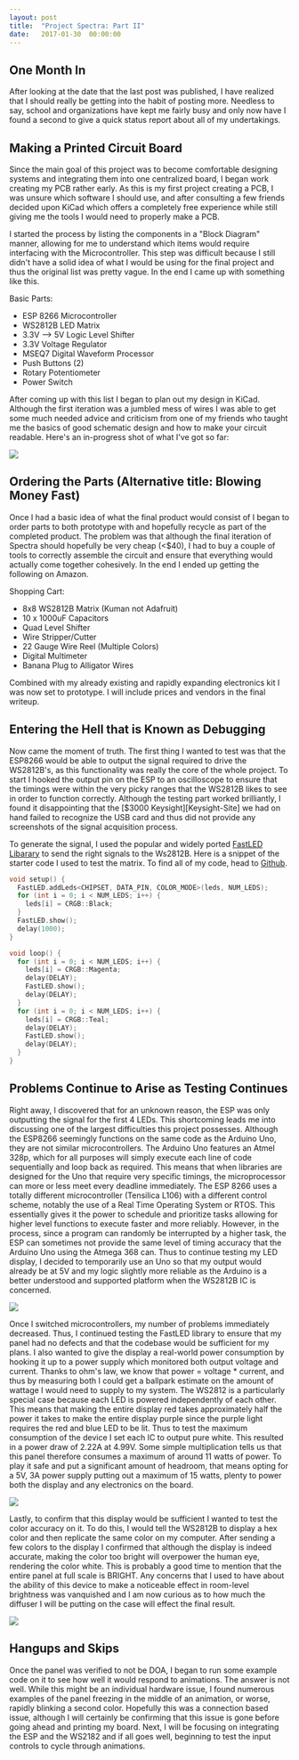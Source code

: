 ```yaml
---
layout: post
title:  "Project Spectra: Part II"
date:   2017-01-30  00:00:00
---
```


## One Month In

After looking at the date that the last post was published, I have realized that
I should really be getting into the habit of posting more. Needless to say, school
and organizations have kept me fairly busy and only now have I found a second to
give a quick status report about all of my undertakings.

## Making a Printed Circuit Board

Since the main goal of this project was to become comfortable designing systems
and integrating them into one centralized board, I began work creating my PCB
rather early. As this is my first project creating a PCB, I was unsure which
software I should use, and after consulting a few friends decided upon KiCad which
offers a completely free experience while still giving me the tools I would need
to properly make a PCB.

I started the process by listing the components in a "Block Diagram" manner,
allowing for me to understand which items would require interfacing with the
Microcontroller. This step was difficult because I still didn't have a solid idea
of what I would be using for the final project and thus the original list was pretty
vague. In the end I came up with something like this.

Basic Parts:

  - ESP 8266 Microcontroller
  - WS2812B LED Matrix
  - 3.3V --> 5V Logic Level Shifter
  - 3.3V Voltage Regulator
  - MSEQ7 Digital Waveform Processor
  - Push Buttons (2)
  - Rotary Potentiometer
  - Power Switch

After coming up with this list I began to plan out my design in KiCad. Although
the first iteration was a jumbled mess of wires I was able to get some much needed
advice and criticism from one of my friends who taught me the basics of good
schematic design and how to make your circuit readable. Here's an in-progress
shot of what I've got so far:

![]({{site.baseurl}}/images/SpectraTesting/kiCad.PNG)

## Ordering the Parts (Alternative title: Blowing Money Fast)

Once I had a basic idea of what the final product would consist of I began to
order parts to both prototype with and hopefully recycle as part of the completed
product. The problem was that although the final iteration of Spectra should hopefully
be very cheap (<$40), I had to buy a couple of tools to correctly assemble the
circuit and ensure that everything would actually come together cohesively. In the
end I ended up getting the following on Amazon.

Shopping Cart:

  - 8x8 WS2812B Matrix (Kuman not Adafruit)
  - 10 x 1000uF Capacitors
  - Quad Level Shifter
  - Wire Stripper/Cutter
  - 22 Gauge Wire Reel (Multiple Colors)
  - Digital Multimeter
  - Banana Plug to Alligator Wires

Combined with my already existing and rapidly expanding electronics kit I was now
set to prototype. I will include prices and vendors in the final writeup.

## Entering the Hell that is Known as Debugging

Now came the moment of truth. The first thing I wanted to test was that the
ESP8266 would be able to output the signal required to drive the WS2812B's, as
this functionality was really the core of the whole project. To start I hooked
the output pin on the ESP to an oscilloscope to ensure that the timings were
within the very picky ranges that the WS2812B likes to see in order to function
correctly. Although the testing part worked brilliantly, I found it disappointing
that the [$3000 Keysight][Keysight-Site] we had on hand failed to recognize the USB
card and thus did not provide any screenshots of the signal acquisition process.

To generate the signal, I used the popular and widely ported [FastLED Libarary][FastLED-Site]
to send the right signals to the Ws2812B. Here is a snippet of the starter code
I used to test the matrix. To find all of my code, head to [Github][Github-repo-link].

```C++
void setup() {
  FastLED.addLeds<CHIPSET, DATA_PIN, COLOR_MODE>(leds, NUM_LEDS);
  for (int i = 0; i < NUM_LEDS; i++) {
    leds[i] = CRGB::Black;
  }
  FastLED.show();
  delay(1000);
}

void loop() {
  for (int i = 0; i < NUM_LEDS; i++) {
    leds[i] = CRGB::Magenta;
    delay(DELAY);
    FastLED.show();
    delay(DELAY);
  }
  for (int i = 0; i < NUM_LEDS; i++) {
    leds[i] = CRGB::Teal;
    delay(DELAY);
    FastLED.show();
    delay(DELAY);
  }
}

```

## Problems Continue to Arise as Testing Continues

Right away, I discovered that for an unknown reason, the ESP was only outputting
the signal for the first 4 LEDs. This shortcoming leads me into discussing one of
the largest difficulties this project possesses. Although the ESP8266 seemingly
functions on the same code as the Arduino Uno, they are not similar microcontrollers.
The Arduino Uno features an Atmel 328p, which for all purposes will simply execute
each line of code sequentially and loop back as required. This means that when libraries
are designed for the Uno that require very specific timings, the microprocessor can
more or less meet every deadline immediately. The ESP 8266 uses a totally different
microcontroller (Tensilica L106) with a different control scheme, notably the use
of a Real Time Operating System or RTOS. This essentially gives it the power to
schedule and prioritize tasks allowing for higher level functions to execute faster
and more reliably. However, in the process, since a program can randomly be interrupted
by a higher task, the ESP can sometimes not provide the same level of timing accuracy
that the Arduino Uno using the Atmega 368 can. Thus to continue testing my LED
display, I decided to temporarily use an Uno so that my output would already be at
5V and my logic slightly more reliable as the Arduino is a better understood and supported
platform when the WS2812B IC is concerned.

![]({{site.baseurl}}/images/SpectraTesting/fourLED.jpg)

Once I switched microcontrollers, my number of problems immediately decreased.
Thus, I continued testing the FastLED library to ensure that my panel had no defects
and that the codebase would be sufficient for my plans. I also wanted to give the
display a real-world power consumption by hooking it up to a power supply which
monitored both output voltage and current. Thanks to ohm's law, we know that
power = voltage * current, and thus by measuring both I could get a ballpark estimate
on the amount of wattage I would need to supply to my system. The WS2812 is a
particularly special case because each LED is powered independently of each other.
This means that making the entire display red takes approximately half the power
it takes to make the entire display purple since the purple light requires the
red and blue LED to be lit. Thus to test the maximum consumption of the device
I set each IC to output pure white. This resulted in a power draw of 2.22A at
4.99V. Some simple multiplication tells us that this panel therefore consumes
a maximum of around 11 watts of power. To play it safe and put a significant
amount of headroom, that means opting for a 5V, 3A power supply putting out a
maximum of 15 watts, plenty to power both the display and any electronics on the
board.

![]({{site.baseurl}}/images/SpectraTesting/powerSupply.jpg)

Lastly, to confirm that this display would be sufficient I wanted to test the
color accuracy on it. To do this, I would tell the WS2812B to display a hex color
and then replicate the same color on my computer. After sending a few colors to
the display I confirmed that although the display is indeed accurate, making the
color too bright will overpower the human eye, rendering the color white. This is
probably a good time to mention that the entire panel at full scale is BRIGHT.
Any concerns that I used to have about the ability of this device to make a
noticeable effect in room-level brightness was vanquished and I am now curious as
to how much the diffuser I will be putting on the case will effect the final result.

![]({{site.baseurl}}/images/SpectraTesting/blueScreen.jpg)

## Hangups and Skips

Once the panel was verified to not be DOA, I began to run some example code on
it to see how well it would respond to animations. The answer is not well.
While this might be an individual hardware issue, I found numerous examples of
the panel freezing in the middle of an animation, or worse, rapidly blinking a
second color. Hopefully this was a connection based issue, although I will
certainly be confirming that this issue is gone before going ahead and printing
my board. Next, I will be focusing on integrating the ESP and the WS2182 and if
all goes well, beginning to test the input controls to cycle through animations.

[github-repo-link]: https://github.com/epellis/Spectra/tree/master/ESP8266
[Keysite-site]: http://www.keysight.com/en/pdx-x202183-pn-MSOX3024T/mixed-signal-oscilloscope-200-mhz-4-analog-plus-16-digital-channels?cc=MY&lc=eng
[FastLED-Site]: http://fastled.io/
